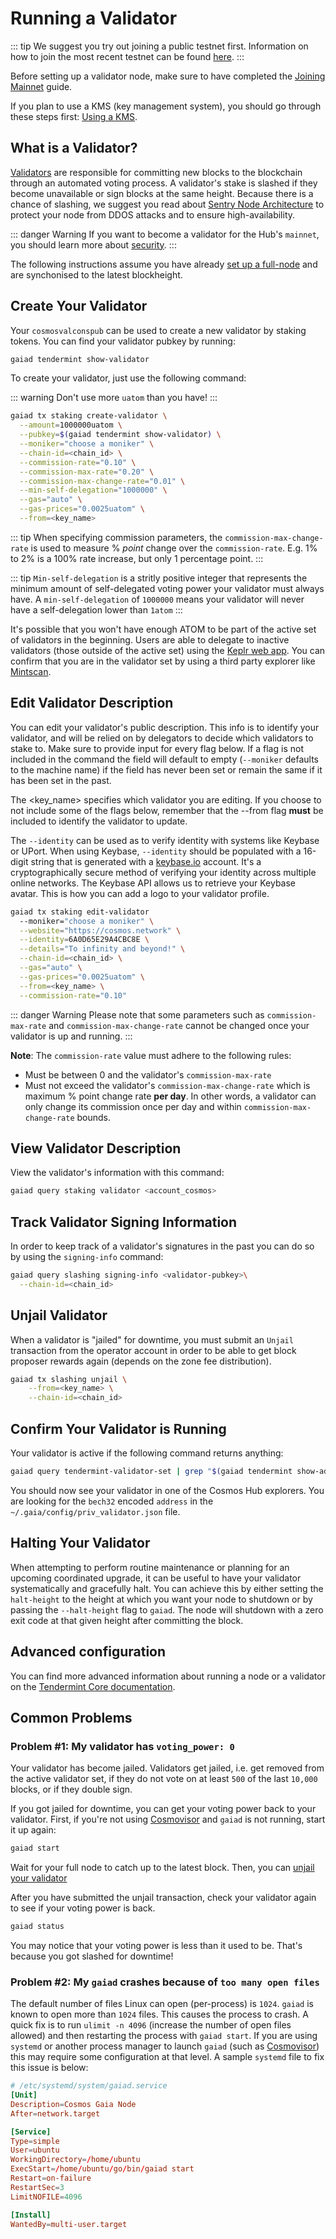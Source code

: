 <!--
order: 2
-->

# Running a Validator

::: tip
We suggest you try out joining a public testnet first. Information on how to join the most recent testnet can be found [here](../hub-tutorials/join-testnet.md). 
:::

Before setting up a validator node, make sure to have completed the [Joining Mainnet](../hub-tutorials/join-mainnet.md) guide.

If you plan to use a KMS (key management system), you should go through these steps first: [Using a KMS](kms/kms.md).

## What is a Validator?

[Validators](./overview.md) are responsible for committing new blocks to the blockchain through an automated voting process. A validator's stake is slashed if they become unavailable or sign blocks at the same height. Because there is a chance of slashing, we suggest you read about [Sentry Node Architecture](./validator-faq.md#how-can-validators-protect-themselves-from-denial-of-service-attacks) to protect your node from DDOS attacks and to ensure high-availability.

::: danger Warning
If you want to become a validator for the Hub's `mainnet`, you should learn more about [security](./security.md).
:::

The following instructions assume you have already [set up a full-node](../hub-tutorials/join-mainnet.md) and are synchonised to the latest blockheight.

## Create Your Validator

Your `cosmosvalconspub` can be used to create a new validator by staking tokens. You can find your validator pubkey by running:

```bash
gaiad tendermint show-validator
```

To create your validator, just use the following command:

::: warning 
Don't use more `uatom` than you have! 
:::

```bash
gaiad tx staking create-validator \
  --amount=1000000uatom \
  --pubkey=$(gaiad tendermint show-validator) \
  --moniker="choose a moniker" \
  --chain-id=<chain_id> \
  --commission-rate="0.10" \
  --commission-max-rate="0.20" \
  --commission-max-change-rate="0.01" \
  --min-self-delegation="1000000" \
  --gas="auto" \
  --gas-prices="0.0025uatom" \
  --from=<key_name>
```

::: tip
When specifying commission parameters, the `commission-max-change-rate` is used to measure % _point_ change over the `commission-rate`. E.g. 1% to 2% is a 100% rate increase, but only 1 percentage point.
:::

::: tip
`Min-self-delegation` is a stritly positive integer that represents the minimum amount of self-delegated voting power your validator must always have. A `min-self-delegation` of `1000000` means your validator will never have a self-delegation lower than `1atom`
:::

It's possible that you won't have enough ATOM to be part of the active set of validators in the beginning. Users are able to delegate to inactive validators (those outside of the active set) using the [Keplr web app](https://wallet.keplr.app/#/cosmoshub/stake?tab=inactive-validators). You can confirm that you are in the validator set by using a third party explorer like [Mintscan](https://www.mintscan.io/cosmos/validators).

## Edit Validator Description

You can edit your validator's public description. This info is to identify your validator, and will be relied on by delegators to decide which validators to stake to. Make sure to provide input for every flag below. If a flag is not included in the command the field will default to empty (`--moniker` defaults to the machine name) if the field has never been set or remain the same if it has been set in the past.

The <key_name> specifies which validator you are editing. If you choose to not include some of the flags below, remember that the --from flag **must** be included to identify the validator to update.

The `--identity` can be used as to verify identity with systems like Keybase or UPort. When using Keybase, `--identity` should be populated with a 16-digit string that is generated with a [keybase.io](https://keybase.io) account. It's a cryptographically secure method of verifying your identity across multiple online networks. The Keybase API allows us to retrieve your Keybase avatar. This is how you can add a logo to your validator profile.

```bash
gaiad tx staking edit-validator
  --moniker="choose a moniker" \
  --website="https://cosmos.network" \
  --identity=6A0D65E29A4CBC8E \
  --details="To infinity and beyond!" \
  --chain-id=<chain_id> \
  --gas="auto" \
  --gas-prices="0.0025uatom" \
  --from=<key_name> \
  --commission-rate="0.10"
```

::: danger Warning
Please note that some parameters such as `commission-max-rate` and `commission-max-change-rate` cannot be changed once your validator is up and running.
:::

__Note__: The `commission-rate` value must adhere to the following rules:

- Must be between 0 and the validator's `commission-max-rate`
- Must not exceed the validator's `commission-max-change-rate` which is maximum
  % point change rate **per day**. In other words, a validator can only change
  its commission once per day and within `commission-max-change-rate` bounds.

## View Validator Description

View the validator's information with this command:

```bash
gaiad query staking validator <account_cosmos>
```

## Track Validator Signing Information

In order to keep track of a validator's signatures in the past you can do so by using the `signing-info` command:

```bash
gaiad query slashing signing-info <validator-pubkey>\
  --chain-id=<chain_id>
```

## Unjail Validator

When a validator is "jailed" for downtime, you must submit an `Unjail` transaction from the operator account in order to be able to get block proposer rewards again (depends on the zone fee distribution).

```bash
gaiad tx slashing unjail \
	--from=<key_name> \
	--chain-id=<chain_id>
```

## Confirm Your Validator is Running

Your validator is active if the following command returns anything:

```bash
gaiad query tendermint-validator-set | grep "$(gaiad tendermint show-address)"
```

You should now see your validator in one of the Cosmos Hub explorers. You are looking for the `bech32` encoded `address` in the `~/.gaia/config/priv_validator.json` file.

## Halting Your Validator

When attempting to perform routine maintenance or planning for an upcoming coordinated upgrade, it can be useful to have your validator systematically and gracefully halt. You can achieve this by either setting the `halt-height` to the height at which you want your node to shutdown or by passing the `--halt-height` flag to `gaiad`. The node will shutdown with a zero exit code at that given height after committing
the block.

## Advanced configuration
You can find more advanced information about running a node or a validator on the [Tendermint Core documentation](https://docs.tendermint.com/v0.35/nodes/).

## Common Problems

### Problem #1: My validator has `voting_power: 0`

Your validator has become jailed. Validators get jailed, i.e. get removed from the active validator set, if they do not vote on at least `500` of the last `10,000` blocks, or if they double sign. 

If you got jailed for downtime, you can get your voting power back to your validator. First, if you're not using [Cosmovisor](https://docs.cosmos.network/main/run-node/cosmovisor.html) and `gaiad` is not running, start it up again:

```bash
gaiad start
```

Wait for your full node to catch up to the latest block. Then, you can [unjail your validator](#unjail-validator)

After you have submitted the unjail transaction, check your validator again to see if your voting power is back.

```bash
gaiad status
```

You may notice that your voting power is less than it used to be. That's because you got slashed for downtime!

### Problem #2: My `gaiad` crashes because of `too many open files`

The default number of files Linux can open (per-process) is `1024`. `gaiad` is known to open more than `1024` files. This causes the process to crash. A quick fix is to run `ulimit -n 4096` (increase the number of open files allowed) and then restarting the process with `gaiad start`. If you are using `systemd` or another process manager to launch `gaiad` (such as [Cosmovisor](https://docs.cosmos.network/main/run-node/cosmovisor.html)) this may require some configuration at that level. A sample `systemd` file to fix this issue is below:

```toml
# /etc/systemd/system/gaiad.service
[Unit]
Description=Cosmos Gaia Node
After=network.target

[Service]
Type=simple
User=ubuntu
WorkingDirectory=/home/ubuntu
ExecStart=/home/ubuntu/go/bin/gaiad start
Restart=on-failure
RestartSec=3
LimitNOFILE=4096

[Install]
WantedBy=multi-user.target
```

